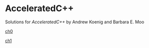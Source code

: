 # AcceleratedC++


Solutions for *AcceleratedC++* by Andrew Koenig and Barbara E. Moo

[ch0](https://github.com/patricknyu/AcceleratedCPlusPlus/tree/master/ch0)

[ch1](https://github.com/patricknyu/AcceleratedCPlusPlus/tree/master/ch1)

